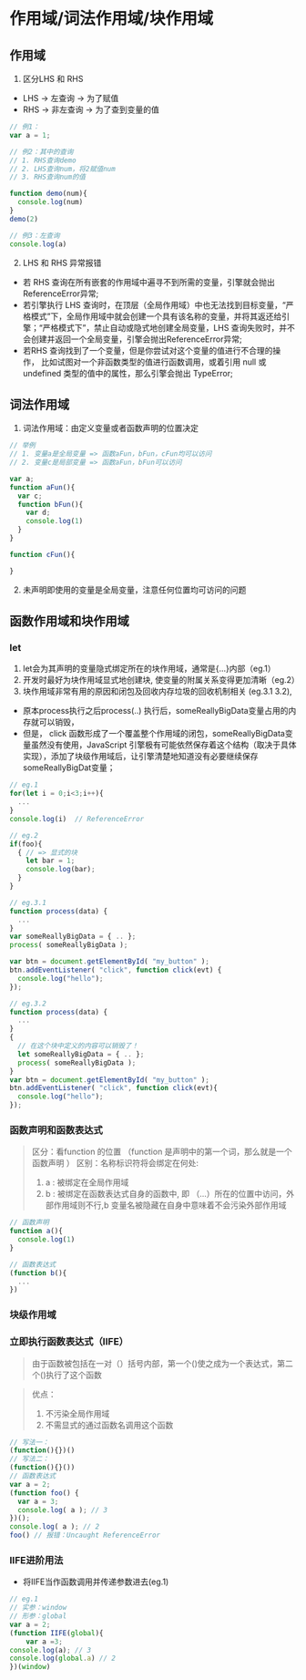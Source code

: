 # 作用域/词法作用域/块作用域

## 作用域

1. 区分LHS 和 RHS
  - LHS -> 左查询   -> 为了赋值  
  - RHS -> 非左查询 -> 为了查到变量的值

```javascript
// 例1：
var a = 1;

// 例2：其中的查询
// 1. RHS查询demo
// 2. LHS查询num，将2赋值num
// 3. RHS查询num的值

function demo(num){
  console.log(num)
}
demo(2)

// 例3：左查询
console.log(a)
```

2. LHS 和 RHS 异常报错
  - 若 RHS 查询在所有嵌套的作用域中遍寻不到所需的变量，引擎就会抛出 ReferenceError异常;  
  - 若引擎执行 LHS 查询时，在顶层（全局作用域）中也无法找到目标变量，“严格模式”下，全局作用域中就会创建一个具有该名称的变量，并将其返还给引擎；“严格模式下”，禁止自动或隐式地创建全局变量，LHS 查询失败时，并不会创建并返回一个全局变量，引擎会抛出ReferenceError异常;  
  - 若RHS 查询找到了一个变量，但是你尝试对这个变量的值进行不合理的操作，
比如试图对一个非函数类型的值进行函数调用，或着引用 null 或 undefined 类型的值中的属性，那么引擎会抛出 TypeError;  

## 词法作用域

1. 词法作用域：由定义变量或者函数声明的位置决定


```javascript
// 举例
// 1. 变量a是全局变量 => 函数aFun，bFun，cFun均可以访问
// 2. 变量c是局部变量 => 函数aFun，bFun可以访问

var a;
function aFun(){
  var c;
  function bFun(){
    var d;
    console.log(1)
  }
}

function cFun(){

}
```
2. 未声明即使用的变量是全局变量，注意任何位置均可访问的问题

## 函数作用域和块作用域

### let
1. let会为其声明的变量隐式绑定所在的块作用域，通常是{...}内部（eg.1）
2. 开发时最好为块作用域显式地创建块, 使变量的附属关系变得更加清晰（eg.2）
3. 块作用域非常有用的原因和闭包及回收内存垃圾的回收机制相关 (eg.3.1 3.2),
  - 原本process执行之后process(..) 执行后，someReallyBigData变量占用的内存就可以销毁，
  - 但是， click 函数形成了一个覆盖整个作用域的闭包，someReallyBigData变量虽然没有使用，JavaScript 引擎极有可能依然保存着这个结构（取决于具体实现），添加了块级作用域后，让引擎清楚地知道没有必要继续保存 someReallyBigDat变量；

```javascript
// eg.1
for(let i = 0;i<3;i++){
  ...
}
console.log(i)  // ReferenceError

// eg.2
if(foo){
  { // => 显式的块
    let bar = 1;
    console.log(bar);
  }
}

// eg.3.1
function process(data) {
  ...
}
var someReallyBigData = { .. };
process( someReallyBigData );

var btn = document.getElementById( "my_button" );
btn.addEventListener( "click", function click(evt) {
  console.log("hello");
});

// eg.3.2
function process(data) {
  ...
}
{
  // 在这个块中定义的内容可以销毁了！
  let someReallyBigData = { .. };
  process( someReallyBigData );
}
var btn = document.getElementById( "my_button" );
btn.addEventListener( "click", function click(evt){
  console.log("hello");
});

```

### 函数声明和函数表达式

> 区分：看function 的位置 （function 是声明中的第一个词，那么就是一个函数声明 ）
> 区别：名称标识符将会绑定在何处:  
>   1. a : 被绑定在全局作用域  
>   2. b : 被绑定在函数表达式自身的函数中, 即 （...）所在的位置中访问，外部作用域则不行,b 变量名被隐藏在自身中意味着不会污染外部作用域

```JavaScript
// 函数声明
function a(){
  console.log(1)
}

// 函数表达式
(function b(){
  ...
})

```

### 块级作用域


### 立即执行函数表达式（IIFE）

> 由于函数被包括在一对（）括号内部，第一个()使之成为一个表达式，第二个()执行了这个函数

> 优点：
> 1. 不污染全局作用域  
> 2. 不需显式的通过函数名调用这个函数


```JavaScript
// 写法一：
(function(){})()
// 写法二：
(function(){}())
// 函数表达式
var a = 2;
(function foo() {
  var a = 3;
  console.log( a ); // 3
})();
console.log( a ); // 2
foo() // 报错：Uncaught ReferenceError
```

### IIFE进阶用法
- 将IIFE当作函数调用并传递参数进去(eg.1)

```JavaScript
// eg.1
// 实参：window
// 形参：global
var a = 2;
(function IIFE(global){
	var a =3;
console.log(a); // 3
console.log(global.a) // 2
})(window)
```

